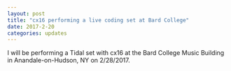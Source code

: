 ```yaml
---
layout: post
title: "cx16 performing a live coding set at Bard College"
date: 2017-2-20
categories: updates
---
```


I will be performing a Tidal set with cx16 at the Bard College Music Building in Anandale-on-Hudson, NY on 2/28/2017.
